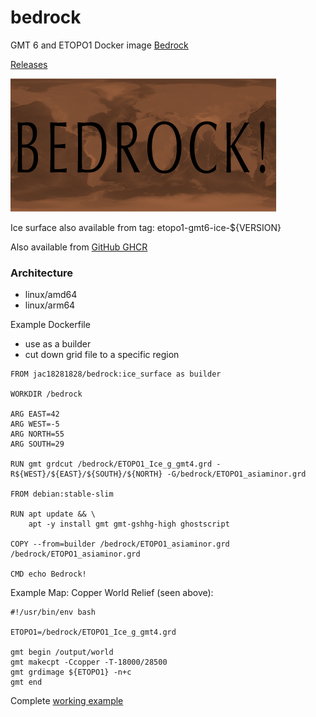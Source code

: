 # bedrock

GMT 6 and ETOPO1 Docker image [Bedrock](https://hub.docker.com/r/jac18281828/bedrock)

[Releases](https://github.com/jac18281828/bedrock/releases)

![ETOPO1 Ice](bedrock/etopo1_small_copper.png)

Ice surface also available from tag: etopo1-gmt6-ice-${VERSION}

Also available from [GitHub GHCR](https://github.com/jac18281828/bedrock/pkgs/container/bedrock)

### Architecture
* linux/amd64 
* linux/arm64

Example Dockerfile
 - use as a builder 
 - cut down grid file to a specific region

```
FROM jac18281828/bedrock:ice_surface as builder

WORKDIR /bedrock

ARG EAST=42
ARG WEST=-5
ARG NORTH=55
ARG SOUTH=29

RUN gmt grdcut /bedrock/ETOPO1_Ice_g_gmt4.grd -R${WEST}/${EAST}/${SOUTH}/${NORTH} -G/bedrock/ETOPO1_asiaminor.grd

FROM debian:stable-slim

RUN apt update && \
    apt -y install gmt gmt-gshhg-high ghostscript

COPY --from=builder /bedrock/ETOPO1_asiaminor.grd /bedrock/ETOPO1_asiaminor.grd

CMD echo Bedrock!
```

Example Map: Copper World Relief (seen above):

```
#!/usr/bin/env bash

ETOPO1=/bedrock/ETOPO1_Ice_g_gmt4.grd

gmt begin /output/world
gmt makecpt -Ccopper -T-18000/28500
gmt grdimage ${ETOPO1} -n+c
gmt end
```

Complete [working example](https://gist.github.com/jac18281828/78c28ee0e00b1936622b17cc783b2701)

